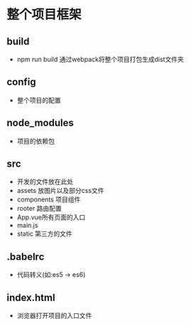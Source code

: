 # 整个项目框架
## build
- npm run build 通过webpack将整个项目打包生成dist文件夹
## config
- 整个项目的配置
## node_modules
- 项目的依赖包
## src
- 开发的文件放在此处
- assets 放图片以及部分css文件
- components 项目组件
- rooter 路由配置
- App.vue所有页面的入口
- main.js
- static 第三方的文件
## .babelrc
-  代码转义(如:es5 -> es6)
## index.html
- 浏览器打开项目的入口文件

